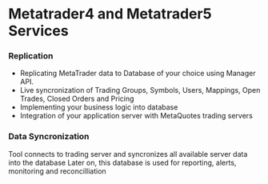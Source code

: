 # Metatrader4 and Metatrader5 Services

### Replication
<ul><li>Replicating MetaTrader data to Database of your choice using Manager API. </li>
<li>Live syncronization of Trading Groups, Symbols, Users, Mappings, Open Trades, Closed Orders and Pricing</li>
<li>Implementing your business logic into database</li>
<li>Integration of your application server with MetaQuotes trading servers</li>
</ul>
  
### Data Syncronization

Tool connects to trading server and syncronizes all available server data into the database
Later on, this database is used for reporting, alerts, monitoring and reconcilliation

